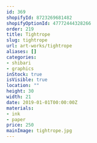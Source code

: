 ```yaml
---
id: 369
shopifyId: 8723269681482
shopifyOptionId: 47772444328266
order: 219
title: Tightrope
slug: tightrope
url: art-works/tightrope
aliases: []
categories:
- shibari
- graphics
inStock: true
isVisible: true
location: ""
height: 30
width: 21
date: 2019-01-01T00:00:00Z
materials:
- ink
- paper
price: 250
mainImage: tightrope.jpg
---
```


